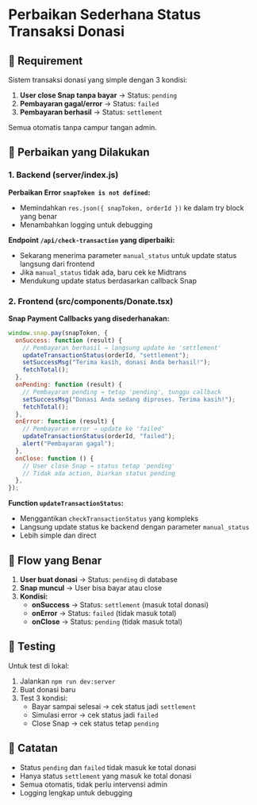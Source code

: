# Perbaikan Sederhana Status Transaksi Donasi

## 🎯 Requirement

Sistem transaksi donasi yang simple dengan 3 kondisi:

1. **User close Snap tanpa bayar** → Status: `pending`
2. **Pembayaran gagal/error** → Status: `failed`
3. **Pembayaran berhasil** → Status: `settlement`

Semua otomatis tanpa campur tangan admin.

## 🔧 Perbaikan yang Dilakukan

### 1. Backend (server/index.js)

**Perbaikan Error `snapToken is not defined`:**

- Memindahkan `res.json({ snapToken, orderId })` ke dalam try block yang benar
- Menambahkan logging untuk debugging

**Endpoint `/api/check-transaction` yang diperbaiki:**

- Sekarang menerima parameter `manual_status` untuk update status langsung dari frontend
- Jika `manual_status` tidak ada, baru cek ke Midtrans
- Mendukung update status berdasarkan callback Snap

### 2. Frontend (src/components/Donate.tsx)

**Snap Payment Callbacks yang disederhanakan:**

```javascript
window.snap.pay(snapToken, {
  onSuccess: function (result) {
    // Pembayaran berhasil → langsung update ke 'settlement'
    updateTransactionStatus(orderId, "settlement");
    setSuccessMsg("Terima kasih, donasi Anda berhasil!");
    fetchTotal();
  },
  onPending: function (result) {
    // Pembayaran pending → tetap 'pending', tunggu callback
    setSuccessMsg("Donasi Anda sedang diproses. Terima kasih!");
    fetchTotal();
  },
  onError: function (result) {
    // Pembayaran error → update ke 'failed'
    updateTransactionStatus(orderId, "failed");
    alert("Pembayaran gagal");
  },
  onClose: function () {
    // User close Snap → status tetap 'pending'
    // Tidak ada action, biarkan status pending
  },
});
```

**Function `updateTransactionStatus`:**

- Menggantikan `checkTransactionStatus` yang kompleks
- Langsung update status ke backend dengan parameter `manual_status`
- Lebih simple dan direct

## 🔄 Flow yang Benar

1. **User buat donasi** → Status: `pending` di database
2. **Snap muncul** → User bisa bayar atau close
3. **Kondisi:**
   - **onSuccess** → Status: `settlement` (masuk total donasi)
   - **onError** → Status: `failed` (tidak masuk total)
   - **onClose** → Status: `pending` (tidak masuk total)

## 🧪 Testing

Untuk test di lokal:

1. Jalankan `npm run dev:server`
2. Buat donasi baru
3. Test 3 kondisi:
   - Bayar sampai selesai → cek status jadi `settlement`
   - Simulasi error → cek status jadi `failed`
   - Close Snap → cek status tetap `pending`

## 📝 Catatan

- Status `pending` dan `failed` tidak masuk ke total donasi
- Hanya status `settlement` yang masuk ke total donasi
- Semua otomatis, tidak perlu intervensi admin
- Logging lengkap untuk debugging
